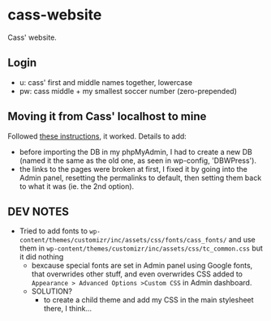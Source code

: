 # cass-website

Cass' website.

## Login

* u: cass' first and middle names together, lowercase
* pw: cass middle + my smallest soccer number (zero-prepended)

## Moving it from Cass' localhost to mine

Followed [these instructions](https://managewp.com/how-to-create-a-local-copy-of-a-live-wordpress-site), it worked. Details to add:
  * before importing the DB in my phpMyAdmin, I had to create a new DB (named it the same as the old one, as seen in wp-config, 'DBWPress').
  * the links to the pages were broken at first, I fixed it by going into the Admin panel, resetting the permalinks to default, then setting them back to what it was (ie. the 2nd option).

## DEV NOTES

* Tried to add fonts to `wp-content/themes/customizr/inc/assets/css/fonts/cass_fonts/` and use them in `wp-content/themes/customizr/inc/assets/css/tc_common.css` but it did nothing
	* bexcause special fonts are set in Admin panel using Google fonts, that overwrides other stuff, and even overwrides CSS added to `Appearance > Advanced Options >Custom CSS` in Admin dashboard.
	* SOLUTION?
		* to create a child theme and add my CSS in the main stylesheet there, I think...